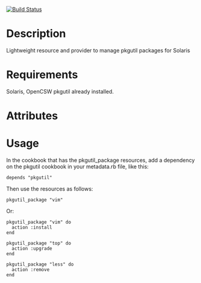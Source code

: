 [![Build Status](https://secure.travis-ci.org/nathenharvey/pkgutil.png)](http://travis-ci.org/nathenharvey/pkgutil)

Description
==========

Lightweight resource and provider to manage pkgutil packages for Solaris

Requirements
===========

Solaris, OpenCSW pkgutil already installed.

Attributes
=========

Usage
====

In the cookbook that has the pkgutil_package resources, add a
dependency on the pkgutil cookbook in your metadata.rb file, like
this:

    depends "pkgutil"

Then use the resources as follows:

    pkgutil_package "vim"

Or:

    pkgutil_package "vim" do 
      action :install
    end

    pkgutil_package "top" do
      action :upgrade
    end

    pkgutil_package "less" do 
      action :remove
    end


